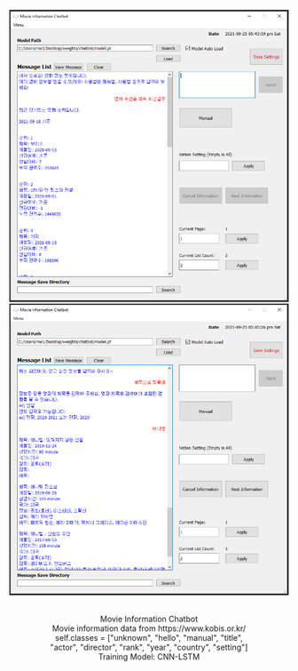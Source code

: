 <div align="center">
<p>
<img width="550" src="img/program_1.png">
<img width="550" src="img/program_2.png">
</p>
<br>
<div>
Movie Information Chatbot<br>
Movie information data from https://www.kobis.or.kr/<br>
self.classes = ["unknown", "hello", "manual", "title", <br>
"actor", "director", "rank", "year", "country", "setting"]<br>
Training Model: CNN-LSTM<br>
</div>

<br>
<br>
